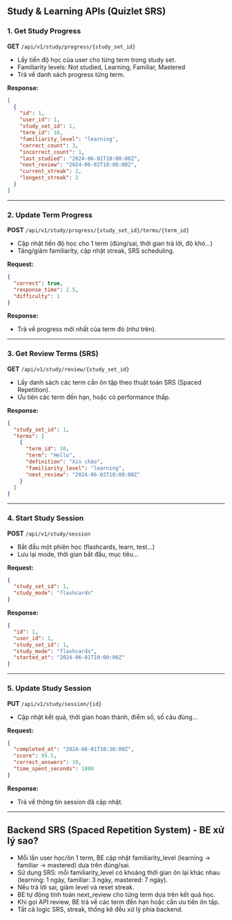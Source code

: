 ## Study & Learning APIs (Quizlet SRS)

### 1. Get Study Progress
**GET** `/api/v1/study/progress/{study_set_id}`
- Lấy tiến độ học của user cho từng term trong study set.
- Familiarity levels: Not studied, Learning, Familiar, Mastered
- Trả về danh sách progress từng term.

**Response:**
```json
[
  {
    "id": 1,
    "user_id": 1,
    "study_set_id": 1,
    "term_id": 10,
    "familiarity_level": "learning",
    "correct_count": 3,
    "incorrect_count": 1,
    "last_studied": "2024-06-01T10:00:00Z",
    "next_review": "2024-06-02T10:00:00Z",
    "current_streak": 2,
    "longest_streak": 2
  }
]
```

---

### 2. Update Term Progress
**POST** `/api/v1/study/progress/{study_set_id}/terms/{term_id}`
- Cập nhật tiến độ học cho 1 term (đúng/sai, thời gian trả lời, độ khó...)
- Tăng/giảm familiarity, cập nhật streak, SRS scheduling.

**Request:**
```json
{
  "correct": true,
  "response_time": 2.5,
  "difficulty": 1
}
```
**Response:**
- Trả về progress mới nhất của term đó (như trên).

---

### 3. Get Review Terms (SRS)
**GET** `/api/v1/study/review/{study_set_id}`
- Lấy danh sách các term cần ôn tập theo thuật toán SRS (Spaced Repetition).
- Ưu tiên các term đến hạn, hoặc có performance thấp.

**Response:**
```json
{
  "study_set_id": 1,
  "terms": [
    {
      "term_id": 10,
      "term": "Hello",
      "definition": "Xin chào",
      "familiarity_level": "learning",
      "next_review": "2024-06-02T10:00:00Z"
    }
  ]
}
```

---

### 4. Start Study Session
**POST** `/api/v1/study/session`
- Bắt đầu một phiên học (flashcards, learn, test...)
- Lưu lại mode, thời gian bắt đầu, mục tiêu...

**Request:**
```json
{
  "study_set_id": 1,
  "study_mode": "flashcards"
}
```
**Response:**
```json
{
  "id": 1,
  "user_id": 1,
  "study_set_id": 1,
  "study_mode": "flashcards",
  "started_at": "2024-06-01T10:00:00Z"
}
```

---

### 5. Update Study Session
**PUT** `/api/v1/study/session/{id}`
- Cập nhật kết quả, thời gian hoàn thành, điểm số, số câu đúng...

**Request:**
```json
{
  "completed_at": "2024-06-01T10:30:00Z",
  "score": 95.5,
  "correct_answers": 19,
  "time_spent_seconds": 1800
}
```
**Response:**
- Trả về thông tin session đã cập nhật.

---

## Backend SRS (Spaced Repetition System) - BE xử lý sao?
- Mỗi lần user học/ôn 1 term, BE cập nhật familiarity_level (learning → familiar → mastered) dựa trên đúng/sai.
- Sử dụng SRS: mỗi familiarity_level có khoảng thời gian ôn lại khác nhau (learning: 1 ngày, familiar: 3 ngày, mastered: 7 ngày).
- Nếu trả lời sai, giảm level và reset streak.
- BE tự động tính toán next_review cho từng term dựa trên kết quả học.
- Khi gọi API review, BE trả về các term đến hạn hoặc cần ưu tiên ôn tập.
- Tất cả logic SRS, streak, thống kê đều xử lý phía backend.